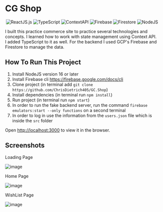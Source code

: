 # CG Shop

<div align="center">
  <img src="https://img.shields.io/badge/ReactJS-17.0.2-green" alt="ReactJS.js">
  <img src="https://img.shields.io/badge/TypeScript-4.8.4-blue" alt="TypeScript">
  <img src="https://img.shields.io/badge/ContextAPI-red" alt="ContextAPI">
  <img src="https://img.shields.io/badge/Firebase-yellow" alt="Firebase">
  <img src="https://img.shields.io/badge/Firestore-blue" alt="Firestore">
  <img src="https://img.shields.io/badge/NodeJS-green" alt="NodeJS">
</div>

I built this practice commerce site to practice several technologies and concepts.
I learned how to work with state management using Context API. I added
TypeScript to it as well. For the backend I used GCP's Firebase and Firestore to manage the data.

## How To Run This Project

1. Install NodeJS version 16 or later
2. Install Firebase cli https://firebase.google.com/docs/cli
3. Clone project (in terminal add `git clone https://github.com/ChrisDietrich405/GC.Shop`)
4. Install dependencies (in terminal run `npm install`)
5. Run project (in terminal run `npm start`)
6. In order to run the fake backend server, run the command `firebase emulators:start --only functions` on a second terminal
7. In order to log in use the information from the `users.json` file which is inside the `src` folder 


Open [http://localhost:3000](http://localhost:3000) to view it in the browser.


## Screenshots

Loading Page

![image](https://user-images.githubusercontent.com/70533870/132955620-46ff99b1-8e2b-4eb0-8ea8-7715166fb12e.png)

Home Page

![image](https://user-images.githubusercontent.com/70533870/132955522-c32a7d2a-b101-4c76-8502-7e3415edbe7b.png)

WishList Page

![image](https://user-images.githubusercontent.com/70533870/132955662-a5e038bd-86d6-4398-a3f5-e3c54e1fecd2.png)





